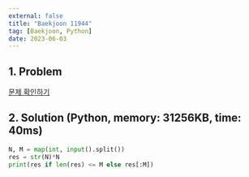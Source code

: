 ```yaml
---
external: false
title: "Baekjoon 11944"
tag: [Baekjoon, Python]
date: 2023-06-03
---
```


## 1. Problem

[문제 확인하기](https://www.acmicpc.net/problem/11944)

## 2. Solution (Python, memory: 31256KB, time: 40ms)

```python
N, M = map(int, input().split())
res = str(N)*N
print(res if len(res) <= M else res[:M])
```
